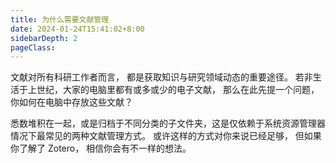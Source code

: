 ```yaml
---
title: 为什么需要文献管理
date: 2024-01-24T15:41:02+8:00
sidebarDepth: 2
pageClass:
---
```


文献对所有科研工作者而言， 都是获取知识与研究领域动态的重要途径。 若非生活于上世纪，大家的电脑里都有或多或少的电子文献， 那么在此先提一个问题，你如何在电脑中存放这些文献？

悉数堆积在一起，或是归档于不同分类的子文件夹，这是仅依赖于系统资源管理器情况下最常见的两种文献管理方式。 或许这样的方式对你来说已经足够， 但如果你了解了 Zotero， 相信你会有不一样的想法。

